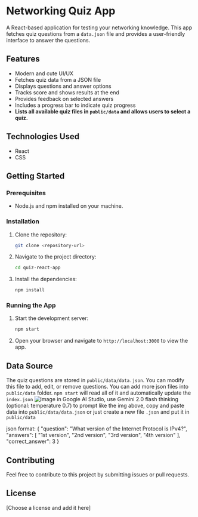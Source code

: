 # Networking Quiz App

A React-based application for testing your networking knowledge. This app fetches quiz questions from a `data.json` file and provides a user-friendly interface to answer the questions.

## Features

*   Modern and cute UI/UX
*   Fetches quiz data from a JSON file
*   Displays questions and answer options
*   Tracks score and shows results at the end
*   Provides feedback on selected answers
*   Includes a progress bar to indicate quiz progress
*   **Lists all available quiz files in `public/data` and allows users to select a quiz.**

## Technologies Used

*   React
*   CSS

## Getting Started

### Prerequisites

*   Node.js and npm installed on your machine.

### Installation

1.  Clone the repository:

    ```bash
    git clone <repository-url>
    ```

2.  Navigate to the project directory:

    ```bash
    cd quiz-react-app
    ```

3.  Install the dependencies:

    ```bash
    npm install
    ```

### Running the App

1.  Start the development server:

    ```bash
    npm start
    ```

2.  Open your browser and navigate to `http://localhost:3000` to view the app.

## Data Source

The quiz questions are stored in `public/data/data.json`. You can modify this file to add, edit, or remove questions.
You can add more json files into `public/data` folder. `npm start` will read all of it and automatically update the `index.json`
![image](https://github.com/user-attachments/assets/85a12f1c-9a20-46bf-ba8b-4e4df0b1fbe8)
in Google AI Studio, use Gemini 2.0 flash thinking (optional: temperature 0.7) to prompt like the img above, copy and paste data into `public/data/data.json` or just create a new file `.json` and put it in `public/data`

json format:
{
    "question": "What version of the Internet Protocol is IPv4?",
    "answers": [
      "1st version",
      "2nd version",
      "3rd version",
      "4th version"
    ],
    "correct_answer": 3
  }


## Contributing

Feel free to contribute to this project by submitting issues or pull requests.

## License

[Choose a license and add it here] 

